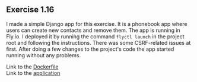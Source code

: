 ## Exercise 1.16

I made a simple Django app for this exercise. It is a phonebook app where users can create new contacts and remove them. The app is running in Fly.io. I deployed it by running the command ```flyctl launch``` in the project root and following the instructions.
There was some CSRF-related issues at first. After doing a few changes to the project's code the app started running without any problems. 

Link to the [Dockerfile](https://github.com/valttteri/simple_web_app/blob/main/src/devops/Dockerfile) \
Link to the [application](https://devops-valtteri1.fly.dev/)
